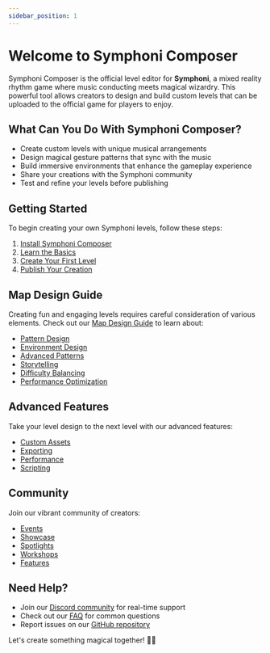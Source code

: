 ```yaml
---
sidebar_position: 1
---
```


# Welcome to Symphoni Composer

Symphoni Composer is the official level editor for **Symphoni**, a mixed reality rhythm game where music conducting meets magical wizardry. This powerful tool allows creators to design and build custom levels that can be uploaded to the official game for players to enjoy.

## What Can You Do With Symphoni Composer?

- Create custom levels with unique musical arrangements
- Design magical gesture patterns that sync with the music
- Build immersive environments that enhance the gameplay experience
- Share your creations with the Symphoni community
- Test and refine your levels before publishing

## Getting Started

To begin creating your own Symphoni levels, follow these steps:

1. [Install Symphoni Composer](/docs/getting-started/installation)
2. [Learn the Basics](/docs/getting-started/basics)
3. [Create Your First Level](/docs/getting-started/first-level)
4. [Publish Your Creation](/docs/getting-started/publishing)

## Map Design Guide

Creating fun and engaging levels requires careful consideration of various elements. Check out our [Map Design Guide](/docs/map-design) to learn about:

- [Pattern Design](/docs/map-design/patterns)
- [Environment Design](/docs/map-design/environment)
- [Advanced Patterns](/docs/map-design/advanced-patterns)
- [Storytelling](/docs/map-design/storytelling)
- [Difficulty Balancing](/docs/map-design/difficulty)
- [Performance Optimization](/docs/map-design/optimization)

## Advanced Features

Take your level design to the next level with our advanced features:

- [Custom Assets](/docs/advanced-features/custom-assets)
- [Exporting](/docs/advanced-features/exporting)
- [Performance](/docs/advanced-features/performance)
- [Scripting](/docs/advanced-features/scripting)

## Community

Join our vibrant community of creators:

- [Events](/docs/community/events)
- [Showcase](/docs/community/showcase)
- [Spotlights](/docs/community/spotlights)
- [Workshops](/docs/community/workshops)
- [Features](/docs/community/features)

## Need Help?

- Join our [Discord community](https://discord.gg/symphoni) for real-time support
- Check out our [FAQ](/docs/faq) for common questions
- Report issues on our [GitHub repository](https://github.com/symphoni-game/symphoni-composer)

Let's create something magical together! 🎵✨

